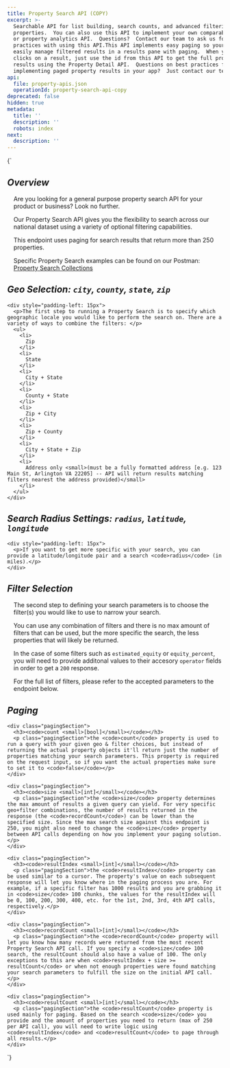 ```yaml
---
title: Property Search API (COPY)
excerpt: >-
  Searchable API for list building, search counts, and advanced filtering on
  properties.  You can also use this API to implement your own comparables API,
  or property analytics API.  Questions?  Contact our team to ask us for best
  practices with using this API.This API implements easy paging so your apps can
  easily manage filtered results in a results pane with paging.  When your user
  clicks on a result, just use the id from this API to get the full property
  results using the Property Detail API.  Questions on best practices for
  implementing paged property results in your app?  Just contact our team.
api:
  file: property-apis.json
  operationId: property-search-api-copy
deprecated: false
hidden: true
metadata:
  title: ''
  description: ''
  robots: index
next:
  description: ''
---
```

<TutorialTile backgroundColor="#75bdb8" emoji="🔍" id="62609866bd9325002f55f6ae" link="https://developer.realestateapi.com/v1.0/recipes/property-search-build-your-1st-list" slug="property-search-build-your-1st-list" title="Property Search: Build Your 1st List" />

<HTMLBlock>{`
<div>
  <h2><em>Overview</em></h2>
  <div style="padding-left: 15px">
    <p>Are you looking for a general purpose property search API for your product or business? Look no further.</p>
    <p>Our Property Search API gives you the flexibility to search across our national dataset using a variety of optional filtering capabilities.</p>
    <p>This endpoint uses paging for search results that return more than 250 properties.</p>
    <p>Specific Property Search examples can be found on our Postman: <a href="https://postman.com/realestateapis/workspace/realestateapi-property-search-api">Property Search Collections</a></p>
  </div>
</div>

<div>
  
  <div class="geoSelector">
    <h2><em>Geo Selection: <code>city</code>, <code>county</code>, <code>state</code>, <code>zip</code> </em></h2>
    
    <div style="padding-left: 15px">
      <p>The first step to running a Property Search is to specify which geographic locale you would like to perform the search on. There are a variety of ways to combine the filters: </p>
      <ul>
        <li>
          Zip
        </li>
        <li>
          State
        </li>
        <li>
          City + State
        </li>
        <li>
          County + State
        </li>
        <li>
          Zip + City
        </li>
        <li>
          Zip + County
        </li>
        <li>
          City + State + Zip
        </li>
        <li>
          Address only <small>(must be a fully formatted address [e.g. 123 Main St, Arlington VA 22205] -- API will return results matching filters nearest the address provided)</small>
        </li>
      </ul>
    </div>
  </div>
  
  <div>
    <h2><em>Search Radius Settings: <code>radius</code>, <code>latitude</code>, <code>longitude</code> </em></h2>
    
    <div style="padding-left: 15px">
      <p>If you want to get more specific with your search, you can provide a latitude/longitude pair and a search <code>radius</code> (in miles).</p>
    </div>
  </div>
  
  <div>
    <h2><em>Filter Selection</em></h2>
    <div style="padding-left: 15px">
      <p>The second step to defining your search parameters is to choose the filter(s) you would like to use to narrow your search.</p>
      <p>You can use any combination of filters and there is no max amount of filters that can be used, but the more specific the search, the less properties that will likely be returned.</p>
      <p>In the case of some filters such as <code>estimated_equity</code> or <code>equity_percent</code>, you will need to provide additonal values to their accesory <code>operator</code> fields in order to get a <code>200</code> response.</p>
      <p>For the full list of filters, please refer to the accepted parameters to the endpoint below.</p>
  	</div>
  </div>
  
 
  <div>
    <h2><em>Paging</em></h2>
    
    
    <div class="pagingSection">
      <h3><code>count <small>[bool]</small></code></h3>
      <p class="pagingSection">the <code>count</code> property is used to run a query with your given geo & filter choices, but instead of returning the actual property objects it'll return just the number of properties matching your search parameters. This property is required on the request input, so if you want the actual properties make sure to set it to <code>false</code></p>
  	</div>
    
    <div class="pagingSection">
      <h3><code>size <small>[int]</small></code></h3>
      <p class="pagingSection">the <code>size</code> property determines the max amount of results a given query can yield. For very specific geo+filter combinations, the number of results returned in the response (the <code>recordCount</code>) can be lower than the specified size. Since the max search size against this endpoint is 250, you might also need to change the <code>size</code> property between API calls depending on how you implement your paging solution.</p>
    </div>

    <div class="pagingSection">
      <h3><code>resultIndex <small>[int]</small></code></h3>
      <p class="pagingSection">the <code>resultIndex</code> property can be used similar to a cursor. The property's value on each subsequent response will let you know where in the paging process you are. For example, if a specific filter has 1000 results and you are grabbing it in <code>size</code> 100 chunks, the values for the resultIndex will be 0, 100, 200, 300, 400, etc. for the 1st, 2nd, 3rd, 4th API calls, respectively.</p>
    </div>

    <div class="pagingSection">
      <h3><code>recordCount <small>[int]</small></code></h3>
      <p class="pagingSection">the <code>recordCount</code> property will let you know how many records were returned from the most recent Property Search API call. If you specify a <code>size</code> 100 search, the resultCount should also have a value of 100. The only exceptions to this are when <code>resultIndex + size >= resultCount</code> or when not enough properties were found matching your search parameters to fulfill the size on the initial API call.</p>
    </div>

    <div class="pagingSection">
      <h3><code>resultCount <small>[int]</small></code></h3>
      <p class="pagingSection">the <code>resultCount</code> property is used mainly for paging. Based on the search <code>size</code> you provide and the amount of properties you need to return (max of 250 per API call), you will need to write logic using <code>resultIndex</code> and <code>resultCount</code> to page through all results.</p>
    </div>
  </div>
</div>


<style>
.pagingSection {
	padding-left: 18px;
}
.geoSelector > ul {
  padding-left: 50px;
}
</style>
`}</HTMLBlock>

<TutorialTile backgroundColor="#d3d7d9" emoji="🔁" id="626098a86ebcf6008642711c" link="https://developer.realestateapi.com/v1.0/recipes/property-search-paging-example" slug="property-search-paging-example" title="Property Search: Paging Example" />
